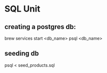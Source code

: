 # SQL Unit

## creating a postgres db:
brew services start <db_name>
psql <db_name>

## seeding db
psql < seed_products.sql